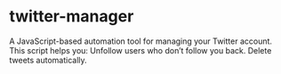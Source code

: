 # twitter-manager
A JavaScript-based automation tool for managing your Twitter account. This script helps you:  Unfollow users who don’t follow you back. Delete tweets automatically.
